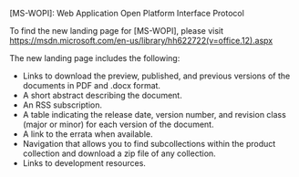 [MS-WOPI]: Web Application Open Platform Interface Protocol

To find the new landing page for [MS-WOPI], please visit https://msdn.microsoft.com/en-us/library/hh622722(v=office.12).aspx

The new landing page includes the following:
- Links to download the preview, published, and previous versions of the documents in PDF and .docx format.
- A short abstract describing the document.
- An RSS subscription.
- A table indicating the release date, version number, and revision class (major or minor) for each version of the document. 
- A link to the errata when available.
- Navigation that allows you to find subcollections within the product collection and download a zip file of any collection.
- Links to development resources.



